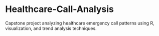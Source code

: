 # Healthcare-Call-Analysis
Capstone project analyzing healthcare emergency call patterns using R, visualization, and trend analysis techniques.
